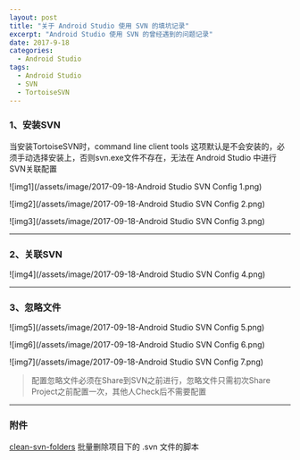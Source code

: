 ```yaml
---
layout: post
title: "关于 Android Studio 使用 SVN 的填坑记录"
excerpt: "Android Studio 使用 SVN 的曾经遇到的问题记录"
date: 2017-9-18
categories:
  - Android Studio
tags:
  - Android Studio
  - SVN
  - TortoiseSVN
---
```


### 1、安装SVN

当安装TortoiseSVN时，command line client tools 这项默认是不会安装的，必须手动选择安装上，否则svn.exe文件不存在，无法在 Android Studio 中进行SVN关联配置

![img1](/assets/image/2017-09-18-Android Studio SVN Config 1.png)  

![img2](/assets/image/2017-09-18-Android Studio SVN Config 2.png)  

![img3](/assets/image/2017-09-18-Android Studio SVN Config 3.png)  

-------------------

### 2、关联SVN  

![img4](/assets/image/2017-09-18-Android Studio SVN Config 4.png)  

-------------------

### 3、忽略文件

![img5](/assets/image/2017-09-18-Android Studio SVN Config 5.png) 

![img6](/assets/image/2017-09-18-Android Studio SVN Config 6.png) 

![img7](/assets/image/2017-09-18-Android Studio SVN Config 7.png) 

> 配置忽略文件必须在Share到SVN之前进行，忽略文件只需初次Share Project之前配置一次，其他人Check后不需要配置

-------------------

### 附件
[clean-svn-folders](https://github.com/RockyQu/RockyQu.github.io/tree/master/assets/file) 批量删除项目下的 .svn 文件的脚本